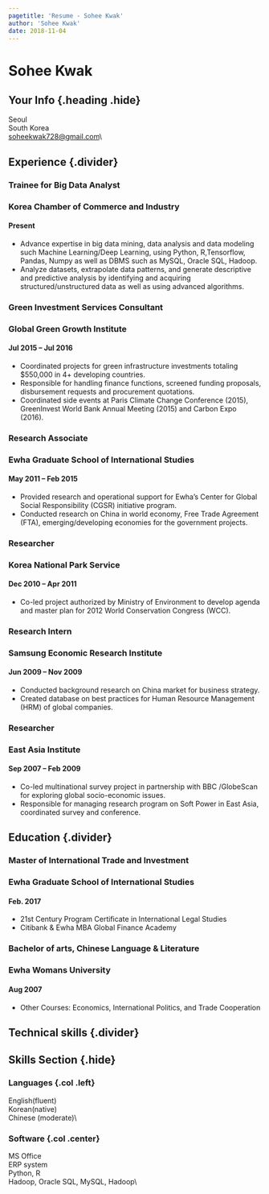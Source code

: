 ```yaml
---
pagetitle: 'Resume - Sohee Kwak'
author: 'Sohee Kwak'
date: 2018-11-04
---
```


# Sohee Kwak
## Your Info {.heading .hide}
Seoul\
South Korea\
soheekwak728@gmail.com\

## Experience {.divider}

### Trainee for Big Data Analyst
### Korea Chamber of Commerce and Industry
#### Present
* Advance expertise in big data mining, data analysis and data modeling such Machine Learning/Deep Learning, using Python, R,Tensorflow, Pandas, Numpy as well as DBMS such as MySQL, Oracle SQL, Hadoop.
* Analyze datasets, extrapolate data patterns, and generate descriptive and predictive analysis by identifying and acquiring structured/unstructured data as well as using advanced algorithms.

### Green Investment Services Consultant
### Global Green Growth Institute
#### Jul 2015 – Jul 2016
* Coordinated projects for green infrastructure investments totaling $550,000 in 4+ developing countries.
* Responsible for handling finance functions, screened funding proposals, disbursement requests and procurement quotations.
* Coordinated side events at Paris Climate Change Conference (2015), GreenInvest World Bank Annual Meeting (2015) and Carbon Expo (2016).

### Research Associate
### Ewha Graduate School of International Studies 
#### May 2011 – Feb 2015
* Provided research and operational support for Ewha’s Center for Global Social Responsibility (CGSR) initiative program.
* Conducted research on China in world economy, Free Trade Agreement (FTA), emerging/developing economies for the government projects.

### Researcher
### Korea National Park Service
#### Dec 2010 – Apr 2011
* Co-led project authorized by Ministry of Environment to develop agenda and master plan for 2012 World Conservation Congress (WCC).

### Research Intern
### Samsung Economic Research Institute
#### Jun 2009 – Nov 2009 
* Conducted background research on China market for business strategy.
* Created database on best practices for Human Resource Management (HRM) of global companies. 

### Researcher
### East Asia Institute
#### Sep 2007 – Feb 2009 
*  Co-led multinational survey project in partnership with BBC /GlobeScan for exploring global socio-economic issues.
* Responsible for managing research program on Soft Power in East Asia, coordinated survey and conference.

## Education {.divider}

### Master of International Trade and Investment
### Ewha Graduate School of International Studies
#### Feb. 2017 
* 21st Century Program Certificate in International Legal Studies
* Citibank & Ewha MBA Global Finance Academy  

### Bachelor of arts, Chinese Language & Literature 
### Ewha Womans University
#### Aug 2007 
* Other Courses: Economics, International Politics, and Trade Cooperation 

## Technical skills {.divider}

## Skills Section {.hide}
### Languages {.col .left}
English(fluent)\
Korean(native)\
Chinese (moderate)\

### Software {.col .center}
MS Office\
ERP system\
Python, R\
Hadoop, Oracle SQL, MySQL, Hadoop\
